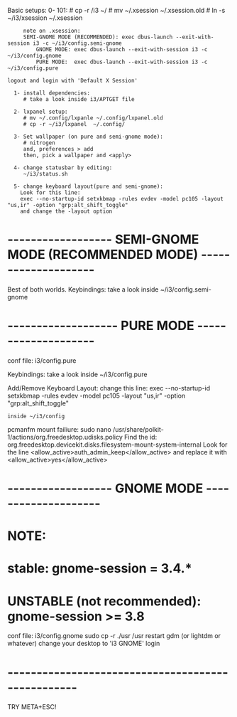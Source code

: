 Basic setups:
      0- 101:
         # cp -r <path-to-null-i3-git-clone>/i3 ~/
         # mv ~/.xsession ~/.xsession.old
         # ln -s ~/i3/xsession ~/.xsession

         note on .xsession:
	     SEMI-GNOME MODE (RECOMMENDED): exec dbus-launch --exit-with-session i3 -c ~/i3/config.semi-gnome
             GNOME MODE: exec dbus-launch --exit-with-session i3 -c ~/i3/config.gnome
             PURE MODE:  exec dbus-launch --exit-with-session i3 -c ~/i3/config.pure

	logout and login with 'Default X Session' 

      1- install dependencies:
         # take a look inside i3/APTGET file

      2- lxpanel setup:
         # mv ~/.config/lxpanle ~/.config/lxpanel.old
         # cp -r ~/i3/lxpanel  ~/.config/

      3- Set wallpaper (on pure and semi-gnome mode):
         # nitrogen
         and, preferences > add
         then, pick a wallpaper and <apply>

      4- change statusbar by editing:
         ~/i3/status.sh

      5- change keyboard layout(pure and semi-gnome):
        Look for this line:
        exec --no-startup-id setxkbmap -rules evdev -model pc105 -layout "us,ir" -option "grp:alt_shift_toggle"
        and change the -layout option

# ------------------ SEMI-GNOME MODE (RECOMMENDED MODE) -------------------- #
Best of both worlds.
Keybindings:
    take a look inside ~/i3/config.semi-gnome

# ------------------- PURE MODE -------------------- #
conf file: i3/config.pure

Keybindings:
    take a look inside ~/i3/config.pure

Add/Remove Keyboard Layout:
    change this line:
    exec --no-startup-id setxkbmap -rules evdev -model pc105 -layout "us,ir" -option "grp:alt_shift_toggle"

    inside ~/i3/config
    
pcmanfm mount failiure:
	sudo nano /usr/share/polkit-1/actions/org.freedesktop.udisks.policy
	Find the id:
	org.freedesktop.devicekit.disks.filesystem-mount-system-internal
	Look for the line
	<allow_active>auth_admin_keep</allow_active>
	and replace it with
	<allow_active>yes</allow_active>

# ------------------ GNOME MODE -------------------- #
# NOTE:
#   stable: gnome-session = 3.4.*
#   UNSTABLE (not recommended): gnome-session >= 3.8 
conf file: i3/config.gnome
sudo cp -r ./usr /usr
restart gdm (or lightdm or whatever)
change your desktop to 'i3 GNOME'
login


# -------------------------------------------------- #
TRY META+ESC!
